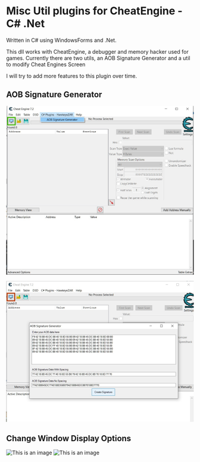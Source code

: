 Misc Util plugins for CheatEngine - C# .Net
======================================================

Written in C# using WindowsForms and .Net.

This dll works with CheatEngine, a debugger and memory hacker used for games.
Currently there are two utils, an AOB Signature Generator and a util to modify Cheat Engines Screen


I will try to add more features to this plugin over time.

AOB Signature Generator
------------------------
![This is an image](AOBSignatureGenerator/ss1.jpg)

![This is an image](AOBSignatureGenerator/ss2.jpg)


Change Window Display Options
------------------------
![This is an image](AOBSignatureGenerator/1rec.jpg)
![This is an image](AOBSignatureGenerator/2rec.jpg)
